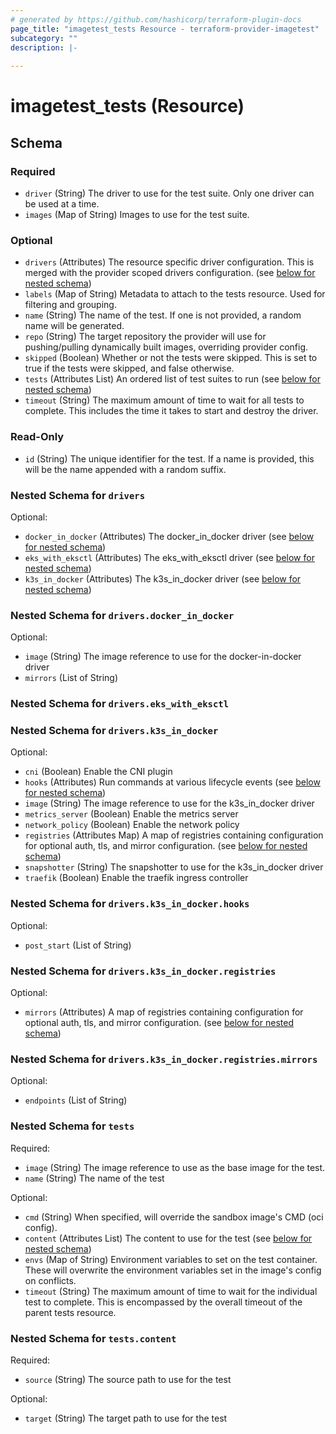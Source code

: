 ```yaml
---
# generated by https://github.com/hashicorp/terraform-plugin-docs
page_title: "imagetest_tests Resource - terraform-provider-imagetest"
subcategory: ""
description: |-
  
---
```


# imagetest_tests (Resource)





<!-- schema generated by tfplugindocs -->
## Schema

### Required

- `driver` (String) The driver to use for the test suite. Only one driver can be used at a time.
- `images` (Map of String) Images to use for the test suite.

### Optional

- `drivers` (Attributes) The resource specific driver configuration. This is merged with the provider scoped drivers configuration. (see [below for nested schema](#nestedatt--drivers))
- `labels` (Map of String) Metadata to attach to the tests resource. Used for filtering and grouping.
- `name` (String) The name of the test. If one is not provided, a random name will be generated.
- `repo` (String) The target repository the provider will use for pushing/pulling dynamically built images, overriding provider config.
- `skipped` (Boolean) Whether or not the tests were skipped. This is set to true if the tests were skipped, and false otherwise.
- `tests` (Attributes List) An ordered list of test suites to run (see [below for nested schema](#nestedatt--tests))
- `timeout` (String) The maximum amount of time to wait for all tests to complete. This includes the time it takes to start and destroy the driver.

### Read-Only

- `id` (String) The unique identifier for the test. If a name is provided, this will be the name appended with a random suffix.

<a id="nestedatt--drivers"></a>
### Nested Schema for `drivers`

Optional:

- `docker_in_docker` (Attributes) The docker_in_docker driver (see [below for nested schema](#nestedatt--drivers--docker_in_docker))
- `eks_with_eksctl` (Attributes) The eks_with_eksctl driver (see [below for nested schema](#nestedatt--drivers--eks_with_eksctl))
- `k3s_in_docker` (Attributes) The k3s_in_docker driver (see [below for nested schema](#nestedatt--drivers--k3s_in_docker))

<a id="nestedatt--drivers--docker_in_docker"></a>
### Nested Schema for `drivers.docker_in_docker`

Optional:

- `image` (String) The image reference to use for the docker-in-docker driver
- `mirrors` (List of String)


<a id="nestedatt--drivers--eks_with_eksctl"></a>
### Nested Schema for `drivers.eks_with_eksctl`


<a id="nestedatt--drivers--k3s_in_docker"></a>
### Nested Schema for `drivers.k3s_in_docker`

Optional:

- `cni` (Boolean) Enable the CNI plugin
- `hooks` (Attributes) Run commands at various lifecycle events (see [below for nested schema](#nestedatt--drivers--k3s_in_docker--hooks))
- `image` (String) The image reference to use for the k3s_in_docker driver
- `metrics_server` (Boolean) Enable the metrics server
- `network_policy` (Boolean) Enable the network policy
- `registries` (Attributes Map) A map of registries containing configuration for optional auth, tls, and mirror configuration. (see [below for nested schema](#nestedatt--drivers--k3s_in_docker--registries))
- `snapshotter` (String) The snapshotter to use for the k3s_in_docker driver
- `traefik` (Boolean) Enable the traefik ingress controller

<a id="nestedatt--drivers--k3s_in_docker--hooks"></a>
### Nested Schema for `drivers.k3s_in_docker.hooks`

Optional:

- `post_start` (List of String)


<a id="nestedatt--drivers--k3s_in_docker--registries"></a>
### Nested Schema for `drivers.k3s_in_docker.registries`

Optional:

- `mirrors` (Attributes) A map of registries containing configuration for optional auth, tls, and mirror configuration. (see [below for nested schema](#nestedatt--drivers--k3s_in_docker--registries--mirrors))

<a id="nestedatt--drivers--k3s_in_docker--registries--mirrors"></a>
### Nested Schema for `drivers.k3s_in_docker.registries.mirrors`

Optional:

- `endpoints` (List of String)





<a id="nestedatt--tests"></a>
### Nested Schema for `tests`

Required:

- `image` (String) The image reference to use as the base image for the test.
- `name` (String) The name of the test

Optional:

- `cmd` (String) When specified, will override the sandbox image's CMD (oci config).
- `content` (Attributes List) The content to use for the test (see [below for nested schema](#nestedatt--tests--content))
- `envs` (Map of String) Environment variables to set on the test container. These will overwrite the environment variables set in the image's config on conflicts.
- `timeout` (String) The maximum amount of time to wait for the individual test to complete. This is encompassed by the overall timeout of the parent tests resource.

<a id="nestedatt--tests--content"></a>
### Nested Schema for `tests.content`

Required:

- `source` (String) The source path to use for the test

Optional:

- `target` (String) The target path to use for the test
